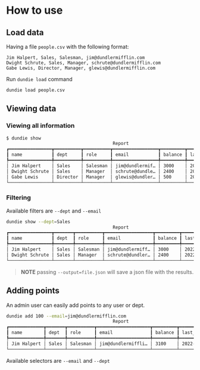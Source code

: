 # How to use


## Load data

Having a file `people.csv` with the following format:

```csv
Jim Halpert, Sales, Salesman, jim@dundlermifflin.com
Dwight Schrute, Sales, Manager, schrute@dundlermifflin.com
Gabe Lewis, Director, Manager, glewis@dundlermifflin.com
```

Run `dundie load` command

```py
dundie load people.csv
```

## Viewing data

### Viewing all information

```bash
$ dundie show
                                        Report
┏━━━━━━━━━━━━━━━━┳━━━━━━━━━━┳━━━━━━━━━━┳━━━━━━━━━━━━━━━━━┳━━━━━━━━━┳━━━━━━━━━━━━━━━━━┓
┃ name           ┃ dept     ┃ role     ┃ email           ┃ balance ┃ last_movement   ┃
┡━━━━━━━━━━━━━━━━╇━━━━━━━━━━╇━━━━━━━━━━╇━━━━━━━━━━━━━━━━━╇━━━━━━━━━╇━━━━━━━━━━━━━━━━━┩
│ Jim Halpert    │ Sales    │ Salesman │ jim@dundlermif… │ 3000    │ 2022-03-15T13:… │
│ Dwight Schrute │ Sales    │ Manager  │ schrute@dundle… │ 2400    │ 2022-03-15T13:… │
│ Gabe Lewis     │ Director │ Manager  │ glewis@dundler… │ 500     │ 2022-03-15T13:… │
└────────────────┴──────────┴──────────┴─────────────────┴─────────┴─────────────────┘
```

### Filtering

Available filters are `--dept` and `--email`

```bash
dundie show --dept=Sales
                                        Report
┏━━━━━━━━━━━━━━━━┳━━━━━━━┳━━━━━━━━━━┳━━━━━━━━━━━━━━━━━━┳━━━━━━━━━┳━━━━━━━━━━━━━━━━━━━┓
┃ name           ┃ dept  ┃ role     ┃ email            ┃ balance ┃ last_movement     ┃
┡━━━━━━━━━━━━━━━━╇━━━━━━━╇━━━━━━━━━━╇━━━━━━━━━━━━━━━━━━╇━━━━━━━━━╇━━━━━━━━━━━━━━━━━━━┩
│ Jim Halpert    │ Sales │ Salesman │ jim@dundlermiff… │ 3000    │ 2022-03-15T13:44… │
│ Dwight Schrute │ Sales │ Manager  │ schrute@dundler… │ 2400    │ 2022-03-15T13:43… │
└────────────────┴───────┴──────────┴──────────────────┴─────────┴───────────────────┘
```

> **NOTE** passing `--output=file.json` will save a json file with the results.

## Adding points

An admin user can easily add points to any user or dept.

```bash
dundie add 100 --email=jim@dundlermifflin.com
                                        Report
┏━━━━━━━━━━━━━┳━━━━━━━┳━━━━━━━━━━┳━━━━━━━━━━━━━━━━━━━━┳━━━━━━━━━┳━━━━━━━━━━━━━━━━━━━━┓
┃ name        ┃ dept  ┃ role     ┃ email              ┃ balance ┃ last_movement      ┃
┡━━━━━━━━━━━━━╇━━━━━━━╇━━━━━━━━━━╇━━━━━━━━━━━━━━━━━━━━╇━━━━━━━━━╇━━━━━━━━━━━━━━━━━━━━┩
│ Jim Halpert │ Sales │ Salesman │ jim@dundlermiffli… │ 3100    │ 2022-03-15T17:14:… │
└─────────────┴───────┴──────────┴────────────────────┴─────────┴────────────────────┘
```

Available selectors are `--email` and `--dept`